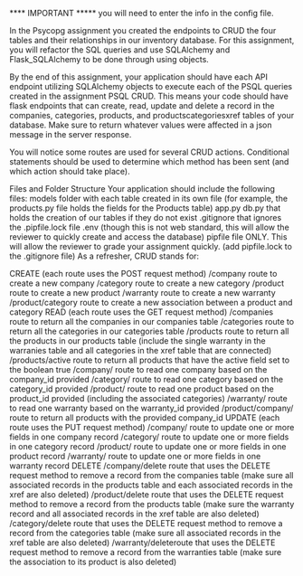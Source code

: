 **** IMPORTANT *****
you will need to enter the info in the config file.

In the Psycopg assignment you created the endpoints to CRUD the four tables and their relationships in our inventory database. For this assignment, you will refactor the SQL queries and use SQLAlchemy and Flask_SQLAlchemy to be done through using objects.

By the end of this assignment, your application should have each API endpoint utilizing SQLAlchemy objects to execute each of the PSQL queries created in the assignment PSQL CRUD. This means your code should have flask endpoints that can create, read, update and delete a record in the companies, categories, products, and productscategoriesxref tables of your database. Make sure to return whatever values were affected in a json message in the server response.

You will notice some routes are used for several CRUD actions. Conditional statements should be used to determine which method has been sent (and which action should take place).


Files and Folder Structure
Your application should include the following files:
models folder with each table created in its own file (for example, the products.py file holds the fields for the Products table)
app.py
db.py that holds the creation of our tables if they do not exist
.gitignore that ignores the .pipfile.lock file
.env (though this is not web standard, this will allow the reviewer to quickly create and access the database)
pipfile file ONLY. This will allow the reviewer to grade your assignment quickly. (add pipfile.lock to the .gitignore file)
As a refresher, CRUD stands for:

CREATE (each route uses the POST request method)
/company route to create a new company
/category route to create a new category
/product route to create a new product
/warranty route to create a new warranty
/product/category route to create a new association between a product and category
READ (each route uses the GET request method)
/companies route to return all the companies in our companies table
/categories route to return all the categories in our categories table
/products route to return all the products in our products table (include the single warranty in the warranies table and all categories in the xref table that are connected)
/products/active route to return all products that have the active field set to the boolean true
/company/<id> route to read one company based on the company_id provided
/category/<id> route to read one category based on the category_id provided
/product/<id> route to read one product based on the product_id provided (including the associated categories)
/warranty/<id> route to read one warranty based on the warranty_id provided
/product/company/<id> route to return all products with the provided company_id
UPDATE (each route uses the PUT request method)
/company/<id> route to update one or more fields in one company record
/category/<id> route to update one or more fields in one category record
/product/<id> route to update one or more fields in one product record
/warranty/<id> route to update one or more fields in one warranty record
DELETE
/company/delete route that uses the DELETE request method to remove a record from the companies table (make sure all associated records in the products table and each associated records in the xref are also deleted)
/product/delete route that uses the DELETE request method to remove a record from the products table (make sure the warranty record and all associated records in the xref table are also deleted)
/category/delete route that uses the DELETE request method to remove a record from the categories table (make sure all associated records in the xref table are also deleted)
/warranty/deleteroute that uses the DELETE request method to remove a record from the warranties table (make sure the association to its product is also deleted)